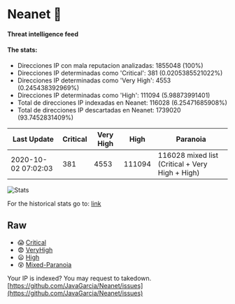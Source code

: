 # Neanet :hocho:
#### Threat intelligence feed
#### The stats:

- Direcciones IP con mala reputacion analizadas: 1855048 (100%)
- Direcciones IP determinadas como 'Critical':  381 (0.0205385521022%)
- Direcciones IP determinadas como 'Very High':  4553 (0.245438392969%)
- Direcciones IP determinadas como 'High':  111094 (5.98873991401)
- Total de direcciones IP indexadas en Neanet:  116028 (6.25471685908%)
- Total de direcciones IP descartadas en Neanet:  1739020 (93.7452831409%)

| Last Update | Critical | Very High | High | Paranoia |
| --- | --- | --- | --- | --- |
| 2020-10-02 07:02:03 | 381 | 4553 | 111094 | 116028 mixed list (Critical + Very High + High)|

![Stats](https://docs.google.com/spreadsheets/d/e/2PACX-1vSnaNMIXVabIpDJjufMlzH7poXnshF3mgd8Is1g9ytUEzVsP5my4Trn8f-xkoLLQ38xpL3HtmUexLo6/pubchart?oid=501124687&format=image)

For the historical stats go to: [link](/stats.csv)
## Raw
- :scream: [Critical](https://raw.githubusercontent.com/JavaGarcia/Neanet/master/blacklists/neanet_critical.txt)
- :fearful: [VeryHigh](https://raw.githubusercontent.com/JavaGarcia/Neanet/master/blacklists/neanet_veryHigh.txtt)
- :frowning: [High](https://raw.githubusercontent.com/JavaGarcia/Neanet/master/blacklists/neanet_high.txt)
- :dizzy_face: [Mixed-Paranoia](https://raw.githubusercontent.com/JavaGarcia/Neanet/master/blacklists/neanet_all.txt)


Your IP is indexed? You may request to takedown. [https://github.com/JavaGarcia/Neanet/issues](https://github.com/JavaGarcia/Neanet/issues)






































































































































































































































































































































































































































































































































































































































































































































































































































































































































































































































































































































































































